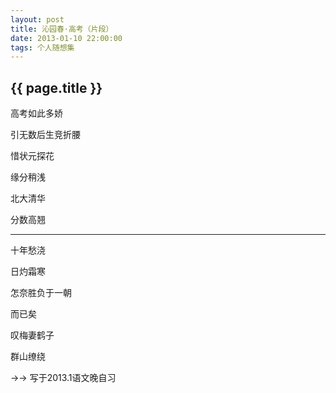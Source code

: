 ```yaml
---
layout: post
title: 沁园春·高考（片段）
date: 2013-01-10 22:00:00
tags: 个人随想集
--- 
```


<h2>{{ page.title }}</h2>

高考如此多娇

引无数后生竞折腰

惜状元探花

缘分稍浅

北大清华

分数高翘

---

十年愁浇

日灼霜寒

怎奈胜负于一朝

而已矣

叹梅妻鹤子

群山缭绕 


->-> 写于2013.1语文晚自习 